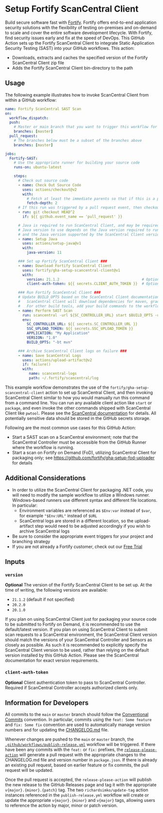 # Setup Fortify ScanCentral Client

Build secure software fast with [Fortify](https://www.microfocus.com/en-us/solutions/application-security). Fortify offers end-to-end application security solutions with the flexibility of testing on-premises and on-demand to scale and cover the entire software development lifecycle.  With Fortify, find security issues early and fix at the speed of DevOps. This GitHub Action sets up the Fortify ScanCentral Client to integrate Static Application Security Testing (SAST) into your GitHub workflows. This action:
* Downloads, extracts and caches the specified version of the Fortify ScanCentral Client zip file
* Adds the Fortify ScanCentral Client bin-directory to the path

## Usage

The following example illustrates how to invoke ScanCentral Client from within a GitHub workflow:

```yaml
name: Fortify ScanCentral SAST Scan
on:
  workflow_dispatch:
  push:
    # Master or main branch that you want to trigger this workflow for
    branches: [master]
  pull_request:
    # The branches below must be a subset of the branches above
    branches: [master]

jobs:                                                  
  Fortify-SAST:
    # Use the appropriate runner for building your source code
    runs-on: ubuntu-latest 

    steps:
      # Check out source code
      - name: Check Out Source Code
        uses: actions/checkout@v2
        with:
          # Fetch at least the immediate parents so that if this is a pull request then we can checkout the head.
          fetch-depth: 2
      # If this run was triggered by a pull request event, then checkout the head of the pull request instead of the merge commit.
      - run: git checkout HEAD^2
        if: ${{ github.event_name == 'pull_request' }} 

      # Java is required to run ScanCentral Client, and may be required for your build
      # Java version to use depends on the Java version required to run your build (if any),
      # and the Java version supported by the ScanCentral Client version that you are running
      - name: Setup Java
        uses: actions/setup-java@v1
        with:
          java-version: 11

      ### Set up Fortify ScanCentral Client ###
      - name: Download Fortify ScanCentral Client
        uses: fortify/gha-setup-scancentral-client@v1   
        with:
          version: 21.1.2                                      # Optional as 21.1.2 is the default
          client-auth-token: ${{ secrets.CLIENT_AUTH_TOKEN }}  # Optional, but required if ScanCentral Controller requires client authentication

      ### Run Fortify ScanCentral Client ###
      # Update BUILD_OPTS based on the ScanCentral Client documentation and your project's included tech stack(s).
      #   ScanCentral Client will download dependencies for maven, gradle and msbuild projects.
      #   For other build tools, add your build commands to the workflow to download necessary dependencies and prepare according to Fortify SCA documentation.
      - name: Perform SAST Scan
        run: scancentral -url ${SC_CONTROLLER_URL} start $BUILD_OPTS -upload -application $APPLICATION -version $VERSION -uptoken $SSC_UPLOAD_TOKEN
        env:                                            
          SC_CONTROLLER_URL: ${{ secrets.SC_CONTROLLER_URL }}
          SSC_UPLOAD_TOKEN: ${{ secrets.SSC_UPLOAD_TOKEN }}
          APPLICATION: "My Application"
          VERSION: "1.0"
          BUILD_OPTS: "-bt mvn"

      ### Archive ScanCentral Client logs on failure ###
      - name: Save ScanCentral Logs
        uses: actions/upload-artifact@v2                
        if: failure()
        with:
           name: scancentral-logs
           path: ~/.fortify/scancentral/log
```

This example workflow demonstrates the use of the `fortify/gha-setup-scancentral-client` action to set up ScanCentral Client, and then invoking ScanCentral Client similar to how you would manually 
run this command from a command line. You can run any available client action like `start` or `package`, and even invoke the other commands shipped with ScanCentral Client like `pwtool`. Please
see the [ScanCentral documentation](https://www.microfocus.com/documentation/fortify-software-security-center/2110/SC_SAST_Help_21.1.0/index.htm#Submit_Job.htm)
for details. All potentially sensitive data should be stored in the GitHub secrets storage.

Following are the most common use cases for this GitHub Action:

* Start a SAST scan on a ScanCentral environment; note that the ScanCentral Controller must be accessible from the 
  GitHub Runner where the workflow is running.
* Start a scan on Fortify on Demand (FoD), utilizing ScanCentral Client for packaging only; see 
  https://github.com/fortify/gha-setup-fod-uploader for details

## Additional Considerations
* In order to utilize the ScanCentral Client for packaging .NET code, you will need to modify the sample workflow to utilize a Windows runner. Windows-based runners use different syntax and different file locations. In particular:
    * Environment variables are referenced as `$Env:var` instead of `$var`, for example `"$Env:URL"` instead of `$URL`
    * ScanCentral logs are stored in a different location, so the upload-artifact step would need to be adjusted accordingly if you wish to archive ScanCentral logs
* Be sure to consider the appropriate event triggers for your project and branching strategy
* If you are not already a Fortify customer, check out our [Free Trial](https://www.microfocus.com/en-us/products/application-security-testing/free-trial)

## Inputs

### `version`
**Optional** The version of the Fortify ScanCentral Client to be set up. At the time of writing, the following versions are available:

* `21.1.2` (default if not specified)
* `20.2.0`
* `20.1.0`

If you plan on using ScanCentral Client just for packaging your source code to be submitted to Fortify on Demand, it is recommended to use the default/latest version. If you plan on using ScanCentral Client to submit scan requests to a ScanCentral environment, the ScanCentral Client version should match the versions of your ScanCentral Controller and Sensors as closely as possible. As such it is recommended to explicitly specify the ScanCentral Client version to be used, rather than relying on the default version installed by this GitHub Action. Please see the ScanCentral documentation for exact version requirements.

### `client-auth-token`
**Optional** Client authentication token to pass to ScanCentral Controller. Required if ScanCentral Controller accepts authorized clients only.

## Information for Developers

All commits to the `main` or `master` branch should follow the [Conventional Commits](https://www.conventionalcommits.org/en/v1.0.0/) convention. In particular, commits using the `feat: Some feature` and `fix: Some fix` convention are used to automatically manage version numbers and for updating the [CHANGELOG.md](https://github.com/fortify/gha-setup-scancentral-client/blob/master/CHANGELOG.md) file.

Whenever changes are pushed to the `main` or `master` branch, the [`.github/workflows/publish-release.yml`](https://github.com/fortify/gha-setup-scancentral-client/blob/master/.github/workflows/publish-release.yml) workflow will be triggered. If there have been any commits with the `feat:` or `fix:` prefixes, the [`release-please-action`](https://github.com/google-github-actions/release-please-action) will generate a pull request with the appropriate changes to the CHANGELOG.md file and version number in `package.json`. If there is already an existing pull request, based on earlier feature or fix commits, the pull request will be updated.

Once the pull request is accepted, the `release-please-action` will publish the new release to the GitHub Releases page and tag it with the appropriate `v{major}.{minor}.{patch}` tag. The two `richardsimko/update-tag` action instances referenced in the `publish-release.yml` workflow will create or update the appropriate `v{major}.{minor}` and `v{major}` tags, allowing users to reference the action by major, minor or patch version.

